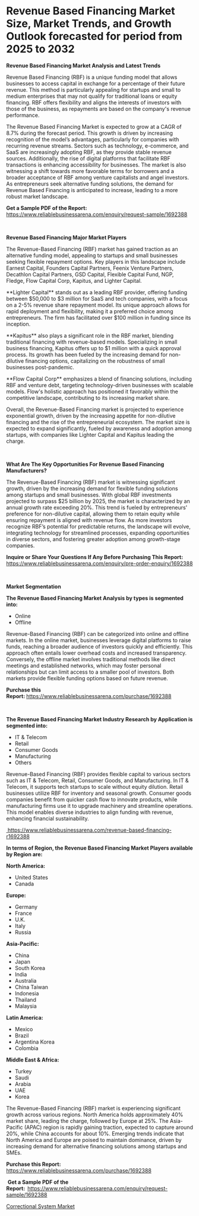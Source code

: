 <p><h1>Revenue Based Financing Market Size, Market Trends, and Growth Outlook forecasted for period from 2025 to 2032</h1></p><p><strong>Revenue Based Financing Market Analysis and Latest Trends</strong></p>
<p><p>Revenue Based Financing (RBF) is a unique funding model that allows businesses to access capital in exchange for a percentage of their future revenue. This method is particularly appealing for startups and small to medium enterprises that may not qualify for traditional loans or equity financing. RBF offers flexibility and aligns the interests of investors with those of the business, as repayments are based on the company's revenue performance.</p><p>The Revenue Based Financing Market is expected to grow at a CAGR of 8.7% during the forecast period. This growth is driven by increasing recognition of the model’s advantages, particularly for companies with recurring revenue streams. Sectors such as technology, e-commerce, and SaaS are increasingly adopting RBF, as they provide stable revenue sources. Additionally, the rise of digital platforms that facilitate RBF transactions is enhancing accessibility for businesses. The market is also witnessing a shift towards more favorable terms for borrowers and a broader acceptance of RBF among venture capitalists and angel investors. As entrepreneurs seek alternative funding solutions, the demand for Revenue Based Financing is anticipated to increase, leading to a more robust market landscape.</p></p>
<p><strong>Get a Sample PDF of the Report:&nbsp;</strong> <a href="https://www.reliablebusinessarena.com/enquiry/request-sample/1692388?utm_campaign=3222&utm_medium=2&utm_source=Github&utm_content=ia&utm_term=10032025&utm_id=revenue-based-financing">https://www.reliablebusinessarena.com/enquiry/request-sample/1692388</a></p>
<p>&nbsp;</p>
<p><strong>Revenue Based Financing Major Market Players</strong></p>
<p><p>The Revenue-Based Financing (RBF) market has gained traction as an alternative funding model, appealing to startups and small businesses seeking flexible repayment options. Key players in this landscape include Earnest Capital, Founders Capital Partners, Feenix Venture Partners, Decathlon Capital Partners, GSD Capital, Flexible Capital Fund, NGP, Fledge, Flow Capital Corp, Kapitus, and Lighter Capital.</p><p>**Lighter Capital** stands out as a leading RBF provider, offering funding between $50,000 to $3 million for SaaS and tech companies, with a focus on a 2-5% revenue share repayment model. Its unique approach allows for rapid deployment and flexibility, making it a preferred choice among entrepreneurs. The firm has facilitated over $100 million in funding since its inception.</p><p>**Kapitus** also plays a significant role in the RBF market, blending traditional financing with revenue-based models. Specializing in small business financing, Kapitus offers up to $1 million with a quick approval process. Its growth has been fueled by the increasing demand for non-dilutive financing options, capitalizing on the robustness of small businesses post-pandemic.</p><p>**Flow Capital Corp** emphasizes a blend of financing solutions, including RBF and venture debt, targeting technology-driven businesses with scalable models. Flow's holistic approach has positioned it favorably within the competitive landscape, contributing to its increasing market share.</p><p>Overall, the Revenue-Based Financing market is projected to experience exponential growth, driven by the increasing appetite for non-dilutive financing and the rise of the entrepreneurial ecosystem. The market size is expected to expand significantly, fueled by awareness and adoption among startups, with companies like Lighter Capital and Kapitus leading the charge.</p></p>
<p>&nbsp;</p>
<p><strong>What Are The Key Opportunities For Revenue Based Financing Manufacturers?</strong></p>
<p><p>The Revenue-Based Financing (RBF) market is witnessing significant growth, driven by the increasing demand for flexible funding solutions among startups and small businesses. With global RBF investments projected to surpass $25 billion by 2025, the market is characterized by an annual growth rate exceeding 20%. This trend is fueled by entrepreneurs' preference for non-dilutive capital, allowing them to retain equity while ensuring repayment is aligned with revenue flow. As more investors recognize RBF’s potential for predictable returns, the landscape will evolve, integrating technology for streamlined processes, expanding opportunities in diverse sectors, and fostering greater adoption among growth-stage companies.</p></p>
<p><strong>Inquire or Share Your Questions If Any Before Purchasing This Report:</strong> <a href="https://www.reliablebusinessarena.com/enquiry/pre-order-enquiry/1692388?utm_campaign=3222&utm_medium=2&utm_source=Github&utm_content=ia&utm_term=10032025&utm_id=revenue-based-financing">https://www.reliablebusinessarena.com/enquiry/pre-order-enquiry/1692388</a></p>
<p>&nbsp;</p>
<p><strong>Market Segmentation</strong></p>
<p><strong>The Revenue Based Financing Market Analysis by types is segmented into:</strong></p>
<p><ul><li>Online</li><li>Offline</li></ul></p>
<p><p>Revenue-Based Financing (RBF) can be categorized into online and offline markets. In the online market, businesses leverage digital platforms to raise funds, reaching a broader audience of investors quickly and efficiently. This approach often entails lower overhead costs and increased transparency. Conversely, the offline market involves traditional methods like direct meetings and established networks, which may foster personal relationships but can limit access to a smaller pool of investors. Both markets provide flexible funding options based on future revenue.</p></p>
<p><strong>Purchase this Report:&nbsp;</strong><a href="https://www.reliablebusinessarena.com/purchase/1692388?utm_campaign=3222&utm_medium=2&utm_source=Github&utm_content=ia&utm_term=10032025&utm_id=revenue-based-financing">https://www.reliablebusinessarena.com/purchase/1692388</a></p>
<p>&nbsp;</p>
<p><strong>The Revenue Based Financing Market Industry Research by Application is segmented into:</strong></p>
<p><ul><li>IT & Telecom</li><li>Retail</li><li>Consumer Goods</li><li>Manufacturing</li><li>Others</li></ul></p>
<p><p>Revenue-Based Financing (RBF) provides flexible capital to various sectors such as IT & Telecom, Retail, Consumer Goods, and Manufacturing. In IT & Telecom, it supports tech startups to scale without equity dilution. Retail businesses utilize RBF for inventory and seasonal growth. Consumer goods companies benefit from quicker cash flow to innovate products, while manufacturing firms use it to upgrade machinery and streamline operations. This model enables diverse industries to align funding with revenue, enhancing financial sustainability.</p></p>
<p><a href="https://www.reliablebusinessarena.com/revenue-based-financing-r1692388?utm_campaign=3222&utm_medium=2&utm_source=Github&utm_content=ia&utm_term=10032025&utm_id=revenue-based-financing">&nbsp;https://www.reliablebusinessarena.com/revenue-based-financing-r1692388</a></p>
<p><strong>In terms of Region, the Revenue Based Financing Market Players available by Region are:</strong></p>
<p>
    <p> <strong> North America: </strong>
        <ul>
            <li>United States</li>
            <li>Canada</li>
        </ul>
        </p> 
    <p> <strong> Europe: </strong>
        <ul>
            <li>Germany</li>
            <li>France</li>
            <li>U.K.</li>
            <li>Italy</li>
            <li>Russia</li>
        </ul>
        </p> 
    <p> <strong> Asia-Pacific: </strong>
        <ul>
            <li>China</li>
            <li>Japan</li>
            <li>South Korea</li>
            <li>India</li>
            <li>Australia</li>
            <li>China Taiwan</li>
            <li>Indonesia</li>
            <li>Thailand</li>
            <li>Malaysia</li>
        </ul>
        </p> 
    <p> <strong> Latin America: </strong>
        <ul>
            <li>Mexico</li>
            <li>Brazil</li>
            <li>Argentina Korea</li>
            <li>Colombia</li>
        </ul>
        </p> 
    <p> <strong> Middle East & Africa: </strong>
        <ul>
            <li>Turkey</li>
            <li>Saudi</li>
            <li>Arabia</li>
            <li>UAE</li>
            <li>Korea</li>
        </ul>
    </p>
    </p>
<p><p>The Revenue-Based Financing (RBF) market is experiencing significant growth across various regions. North America holds approximately 40% market share, leading the charge, followed by Europe at 25%. The Asia-Pacific (APAC) region is rapidly gaining traction, expected to capture around 20%, while China accounts for about 10%. Emerging trends indicate that North America and Europe are poised to maintain dominance, driven by increasing demand for alternative financing solutions among startups and SMEs.</p></p>
<p><strong>Purchase this Report: </strong><a href="https://www.reliablebusinessarena.com/purchase/1692388?utm_campaign=3222&utm_medium=2&utm_source=Github&utm_content=ia&utm_term=10032025&utm_id=revenue-based-financing">https://www.reliablebusinessarena.com/purchase/1692388</a></p>
<p>&nbsp;<strong>Get a Sample PDF of the Report:&nbsp;&nbsp;</strong><a href="https://www.reliablebusinessarena.com/enquiry/request-sample/1692388?utm_campaign=3222&utm_medium=2&utm_source=Github&utm_content=ia&utm_term=10032025&utm_id=revenue-based-financing">https://www.reliablebusinessarena.com/enquiry/request-sample/1692388</a></p>
<p><strong></strong></p>
<p><p><a href="https://github.com/ijffseandy/Market-Research-Report-List-1/blob/main/correctional-system-market.md?utm_campaign=3222&utm_medium=2&utm_source=Github&utm_content=ia&utm_term=10032025&utm_id=revenue-based-financing">Correctional System Market</a></p></p>